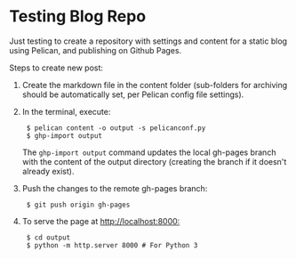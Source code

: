 # Testing Blog Repo

Just testing to create a repository with settings and content for a static blog using Pelican, and publishing on Github Pages.

Steps to create new post:

1. Create the markdown file in the content folder (sub-folders for archiving should be automatically set, per Pelican config file settings).

2. In the terminal, execute:

        $ pelican content -o output -s pelicanconf.py
        $ ghp-import output


    The `ghp-import output` command updates the local gh-pages branch with the content of the output directory (creating the branch if it doesn't already exist).


3. Push the changes to the remote gh-pages branch:

        $ git push origin gh-pages  

   
4. To serve the page at <http://localhost:8000:>

        $ cd output
        $ python -m http.server 8000 # For Python 3
